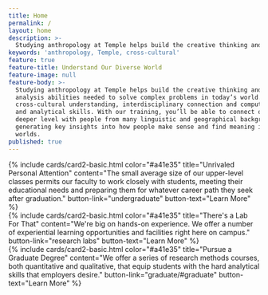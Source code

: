 ```yaml
---
title: Home
permalink: /
layout: home
description: >-
  Studying anthropology at Temple helps build the creative thinking and critical analysis abilities needed to solve complex problems in today’s world.
keywords: 'anthropology, Temple, cross-cultural'
feature: true
feature-title: Understand Our Diverse World
feature-image: null
feature-body: >-
  Studying anthropology at Temple helps build the creative thinking and critical
  analysis abilities needed to solve complex problems in today’s world. We teach
  cross-cultural understanding, interdisciplinary connection and computational
  and analytical skills. With our training, you’ll be able to connect on a
  deeper level with people from many linguistic and geographical backgrounds,
  generating key insights into how people make sense and find meaning in their
  worlds.
published: true
---
```


<div class="row row-wide">
  <div class="col m12 l4">{% include cards/card2-basic.html
    color="#a41e35"
    title="Unrivaled Personal Attention"
    content="The small average size of our upper-level classes permits our faculty to work closely with students, meeting their educational needs and preparing them for whatever career path they seek after graduation."
    button-link="undergraduate"
    button-text="Learn More" %}
  </div>
  <div class="row row-wide">
    <div class="col m12 l4">{% include cards/card2-basic.html
      color="#a41e35"
      title="There's a Lab For That"
      content="We're big on hands-on experience. We offer a number of experiential learning opportunities and facilities right here on campus."
      button-link="research labs"
      button-text="Learn More" %}
    </div>
    <div class="row row-wide">
      <div class="col m12 l4">{% include cards/card2-basic.html
        color="#a41e35"
        title="Pursue a Graduate Degree"
        content="We offer a series of research methods courses, both quantitative and qualitative, that equip students with the hard analytical skills that employers desire."
        button-link="graduate/#graduate"
        button-text="Learn More" %}
      </div>
</div>
